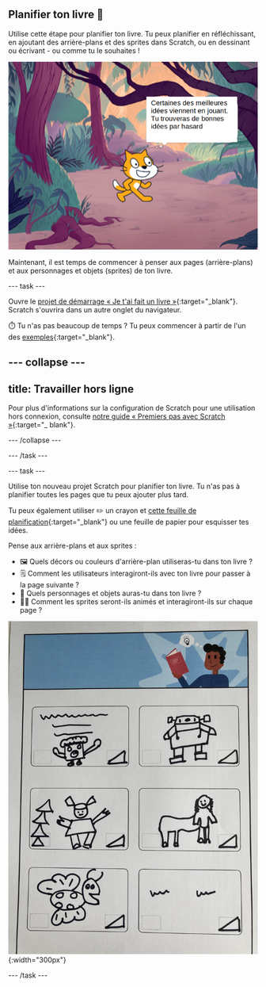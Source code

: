 ## Planifier ton livre 📔

Utilise cette étape pour planifier ton livre. Tu peux planifier en réfléchissant, en ajoutant des arrière-plans et des sprites dans Scratch, ou en dessinant ou écrivant - ou comme tu le souhaites !

![La scène montrant un sprite pensant, "Certaines des meilleures idées viennent du jeu. Tu trouveras de bonnes idées par hasard."](images/best-ideas.png)

Maintenant, il est temps de commencer à penser aux pages (arrière-plans) et aux personnages et objets (sprites) de ton livre.

--- task ---

Ouvre le [ projet de démarrage « Je t'ai fait un livre »](https://scratch.mit.edu/projects/582223042/editor){:target="_blank"}. Scratch s'ouvrira dans un autre onglet du navigateur.

⏱️ Tu n'as pas beaucoup de temps ? Tu peux commencer à partir de l'un des [exemples](https://scratch.mit.edu/studios/29082370){:target="_blank"}.

--- collapse ---
---
title: Travailler hors ligne
---

Pour plus d'informations sur la configuration de Scratch pour une utilisation hors connexion, consulte [notre guide « Premiers pas avec Scratch »](https://projects.raspberrypi.org/en/projects/getting-started-scratch){:target="_ blank"}.

--- /collapse ---

--- /task ---

--- task ---

Utilise ton nouveau projet Scratch pour planifier ton livre. Tu n'as pas à planifier toutes les pages que tu peux ajouter plus tard.

Tu peux également utiliser ✏️ un crayon et [cette feuille de planification](resources/i-made-a-book-worksheet.pdf){:target="_blank"} ou une feuille de papier pour esquisser tes idées.

Pense aux arrière-plans et aux sprites :
- 🖼️ Quels décors ou couleurs d'arrière-plan utiliseras-tu dans ton livre ?
- 🗒️ Comment les utilisateurs interagiront-ils avec ton livre pour passer à la page suivante ?
- 🦁 Quels personnages et objets auras-tu dans ton livre ?
- 🏃‍♀️ Comment les sprites seront-ils animés et interagiront-ils sur chaque page ?

![Un exemple de fiche de planification téléchargeable remplie par un enfant. Des motifs dessinés à la main remplissent les six rectangles de la page.](images/design-example.jpg){:width="300px"}

--- /task ---
